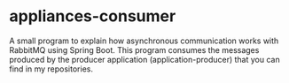 # appliances-consumer

A small program to explain how asynchronous communication works with RabbitMQ using Spring Boot.
This program consumes the messages produced by the producer application (application-producer) that you can find in my repositories.
